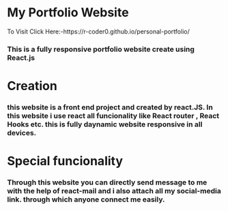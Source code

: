 <h1> My Portfolio Website</h1>
To Visit Click Here:-https://r-coder0.github.io/personal-portfolio/

<h3>This is a fully responsive portfolio website create using React.js </h3>
<h1>Creation</h1>
<h3> this website is a front end project and created by react.JS. In this website i use react all funcionality like React router , React Hooks etc. this is fully daynamic website responsive in all devices. </h3>
<h1>Special funcionality</h1>
<h3> Through this website you can directly send message to me with the help of react-mail and i also attach all my social-media link. 
    through which anyone connect me easily. </h3>
    

